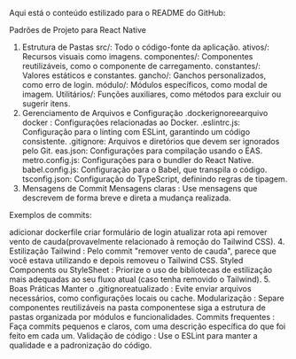 
Aqui está o conteúdo estilizado para o README do GitHub:

Padrões de Projeto para React Native
1. Estrutura de Pastas
src/: Todo o código-fonte da aplicação.
ativos/: Recursos visuais como imagens.
componentes/: Componentes reutilizáveis, como o componente de carregamento.
constantes/: Valores estáticos e constantes.
gancho/: Ganchos personalizados, como erro de login.
módulo/: Módulos específicos, como modal de imagem.
Utilitários/: Funções auxiliares, como métodos para excluir ou sugerir itens.
2. Gerenciamento de Arquivos e Configuração
.dockerignoreearquivo docker : Configurações relacionadas ao Docker.
.eslintrc.js: Configuração para o linting com ESLint, garantindo um código consistente.
.gitignore: Arquivos e diretórios que devem ser ignorados pelo Git.
eas.json: Configurações para compilação usando o EAS.
metro.config.js: Configurações para o bundler do React Native.
babel.config.js: Configuração para o Babel, que transpila o código.
tsconfig.json: Configuração do TypeScript, definindo regras de tipagem.
3. Mensagens de Commit
Mensagens claras : Use mensagens que descrevem de forma breve e direta a mudança realizada.

Exemplos de commits:

adicionar dockerfile
criar formulário de login
atualizar rota api
remover vento de cauda(provavelmente relacionado à remoção do Tailwind CSS).
4. Estilização
Tailwind : Pelo commit "remover vento de cauda", parece que você estava utilizando e depois removeu o Tailwind CSS.
Styled Components ou StyleSheet : Priorize o uso de bibliotecas de estilização mais adequadas ao seu fluxo atual (caso tenha removido o Tailwind).
5. Boas Práticas
Manter o .gitignoreatualizado : Evite enviar arquivos necessários, como configurações locais ou cache.
Modularização : Separe componentes reutilizáveis ​​na pasta componentese siga a estrutura de pastas organizada por módulos e funcionalidades.
Commits frequentes : Faça commits pequenos e claros, com uma descrição específica do que foi feito em cada um.
Validação de código : Use o ESLint para manter a qualidade e a padronização do código.
